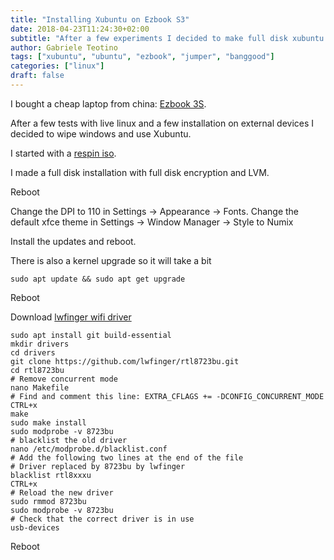 ```yaml
---
title: "Installing Xubuntu on Ezbook S3"
date: 2018-04-23T11:24:30+02:00
subtitle: "After a few experiments I decided to make full disk xubuntu installation."
author: Gabriele Teotino
tags: ["xubuntu", "ubuntu", "ezbook", "jumper", "banggood"]
categories: ["linux"]
draft: false
---
```


I bought a cheap laptop from china: [Ezbook 3S](https://www.banggood.com/Jumper-EZBOOK-3S-14_1-Inch-Laptop-Windows-10-Intel-Apollo-Lake-N3450-6GB-RAM-256GB-SSD-Storage-1080P-p-1184739.html?p=8V05105282880201607F).

After a few tests with live linux and a few installation on external devices I decided to wipe windows and use Xubuntu.

<!--more-->

I started with a [respin iso](2018-04-19-respin-xubuntu-for-ezbook-3s).

I made a full disk installation with full disk encryption and LVM.

Reboot

Change the DPI to 110 in Settings -> Appearance -> Fonts.
Change the default xfce theme in Settings -> Window Manager -> Style to Numix

Install the updates and reboot.

There is also a kernel upgrade so it will take a bit
```shell
sudo apt update && sudo apt get upgrade
```

Reboot

Download [lwfinger wifi driver](https://github.com/lwfinger/rtl8723bu)
```shell
sudo apt install git build-essential
mkdir drivers
cd drivers
git clone https://github.com/lwfinger/rtl8723bu.git
cd rtl8723bu
# Remove concurrent mode
nano Makefile
# Find and comment this line: EXTRA_CFLAGS += -DCONFIG_CONCURRENT_MODE
CTRL+x
make
sudo make install
sudo modprobe -v 8723bu
# blacklist the old driver
nano /etc/modprobe.d/blacklist.conf
# Add the following two lines at the end of the file
# Driver replaced by 8723bu by lwfinger
blacklist rtl8xxxu
CTRL+x
# Reload the new driver
sudo rmmod 8723bu
sudo modprobe -v 8723bu
# Check that the correct driver is in use
usb-devices
```

Reboot
